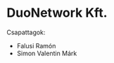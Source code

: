 <h1>DuoNetwork Kft.</h1> 
Csapattagok:  
<ul>
<li>Falusi Ramón</li>
<li>Simon Valentin Márk</li>
</ul> 
